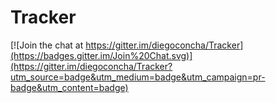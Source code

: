 # Tracker

[![Join the chat at https://gitter.im/diegoconcha/Tracker](https://badges.gitter.im/Join%20Chat.svg)](https://gitter.im/diegoconcha/Tracker?utm_source=badge&utm_medium=badge&utm_campaign=pr-badge&utm_content=badge)

